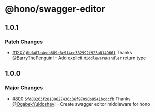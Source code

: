 # @hono/swagger-editor

## 1.0.1

### Patch Changes

- [#1207](https://github.com/honojs/middleware/pull/1207) [`0bda87e4eeb689c6c9f4cc382992f923a8149661`](https://github.com/honojs/middleware/commit/0bda87e4eeb689c6c9f4cc382992f923a8149661) Thanks [@BarryThePenguin](https://github.com/BarryThePenguin)! - Add explicit `MiddlewareHandler` return type

## 1.0.0

### Major Changes

- [#800](https://github.com/honojs/middleware/pull/800) [`5fd80263f28180627430c36f97090b8541bcdcfb`](https://github.com/honojs/middleware/commit/5fd80263f28180627430c36f97090b8541bcdcfb) Thanks [@OgabekYuldoshev](https://github.com/OgabekYuldoshev)! - Create swagger editor middleware for hono
